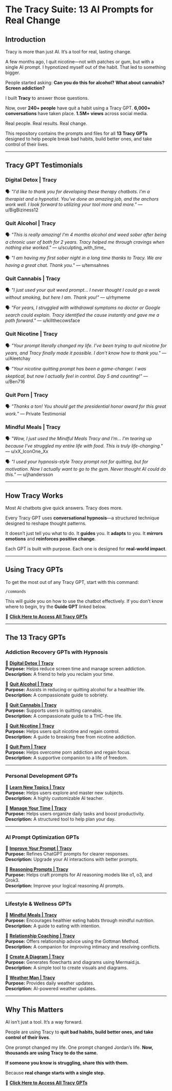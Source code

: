# The Tracy Suite: 13 AI Prompts for Real Change  

## **Introduction**  
Tracy is more than just AI. It’s a tool for real, lasting change.  

A few months ago, I quit nicotine—not with patches or gum, but with a single AI prompt. I hypnotized myself out of the habit. That led to something bigger.  

People started asking: **Can you do this for alcohol?** **What about cannabis?** **Screen addiction?**  

I built **Tracy** to answer those questions.  

Now, over **240+ people** have quit a habit using a Tracy GPT. **6,000+ conversations** have taken place. **1.5M+ views** across social media.  

Real people. Real results. Real change.  

This repository contains the prompts and files for all **13 Tracy GPTs** designed to help people break bad habits, build better ones, and take control of their lives.  

---
## **Tracy GPT Testimonials**  

### **Digital Detox | Tracy**  
🗣️ *"I'd like to thank you for developing these therapy chatbots. I'm a therapist and a hypnotist. You've done an amazing job, and the anchors work well. I look forward to utilizing your tool more and more."* — u/BigBiziness12  

### **Quit Alcohol | Tracy**  
🗣️ *"This is really amazing! I’m 4 months alcohol and weed sober after being a chronic user of both for 2 years. Tracy helped me through cravings when nothing else worked."* — u/sculpting_with_time_  

🗣️ *"I am having my first sober night in a long time thanks to Tracy. We are having a great chat. Thank you."* — u/temsahnes  

### **Quit Cannabis | Tracy**  
🗣️ *"I just used your quit weed prompt… I never thought I could go a week without smoking, but here I am. Thank you!"* — u/rhymeme  

🗣️ *"For years, I struggled with withdrawal symptoms no doctor or Google search could explain. Tracy identified the cause instantly and gave me a path forward."* — u/killthecowsface  

### **Quit Nicotine | Tracy**  
🗣️ *"Your prompt literally changed my life. I’ve been trying to quit nicotine for years, and Tracy finally made it possible. I don’t know how to thank you."* — u/Aleetchay  

🗣️ *"Your nicotine quitting prompt has been a game-changer. I was skeptical, but now I actually feel in control. Day 5 and counting!"* — u/Ben716  

### **Quit Porn | Tracy**  
🗣️ *"Thanks a ton! You should get the presidential honor award for this great work."* — Private Testimonial  

### **Mindful Meals | Tracy**  
🗣️ *"Wow, I just used the Mindful Meals Tracy and I’m… I’m tearing up because I’ve struggled my entire life with food. This is truly life-changing."* — u/xX_IconOne_Xx  

🗣️ *"I used your hypnosis-style Tracy prompt not for quitting, but for motivation. Now I actually want to go to the gym. Never thought AI could do this."* — u/jhandersson  

---

## **How Tracy Works**  
Most AI chatbots give quick answers. Tracy does more.  

Every Tracy GPT uses **conversational hypnosis**—a structured technique designed to reshape thought patterns.  

It doesn’t just tell you what to do. It **guides** you. It **adapts** to you. It **mirrors emotions** and **reinforces positive change**.  

Each GPT is built with purpose. Each one is designed for **real-world impact**.  

---

## **Using Tracy GPTs**  
To get the most out of any Tracy GPT, start with this command:  

```
/commands
```
  
This will guide you on how to use the chatbot effectively. If you don’t know where to begin, try the **Guide GPT** linked below.  

🔗 **[Click Here to Access All Tracy GPTs](#)**  

---

## **The 13 Tracy GPTs**  

### **Addiction Recovery GPTs with Hypnosis**  

🔗 **[Digital Detox | Tracy](#)**  
**Purpose:** Helps reduce screen time and manage screen addiction.  
**Description:** A friend to help you reclaim your time.  

🔗 **[Quit Alcohol | Tracy](#)**  
**Purpose:** Assists in reducing or quitting alcohol for a healthier life.  
**Description:** A compassionate guide to sobriety.  

🔗 **[Quit Cannabis | Tracy](#)**  
**Purpose:** Supports users in quitting cannabis.  
**Description:** A compassionate guide to a THC-free life.  

🔗 **[Quit Nicotine | Tracy](#)**  
**Purpose:** Helps users quit nicotine and regain control.  
**Description:** A guide to breaking free from nicotine addiction.  

🔗 **[Quit Porn | Tracy](#)**  
**Purpose:** Helps overcome porn addiction and regain focus.  
**Description:** A supportive companion to a life of freedom.  

---

### **Personal Development GPTs**  

🔗 **[Learn New Topics | Tracy](#)**  
**Purpose:** Helps users explore and master new subjects.  
**Description:** A highly customizable AI teacher.  

🔗 **[Manage Your Time | Tracy](#)**  
**Purpose:** Helps users organize daily tasks and boost productivity.  
**Description:** A structured tool to help plan your day.  

---

### **AI Prompt Optimization GPTs**  

🔗 **[Improve Your Prompt | Tracy](#)**  
**Purpose:** Refines ChatGPT prompts for clearer responses.  
**Description:** Upgrade your AI interactions with better prompts.  

🔗 **[Reasoning Prompts | Tracy](#)**  
**Purpose:** Helps craft prompts for AI reasoning models like o1, o3, and Grok3.  
**Description:** Improve your logical reasoning AI prompts.  

---

### **Lifestyle & Wellness GPTs**  

🔗 **[Mindful Meals | Tracy](#)**  
**Purpose:** Encourages healthier eating habits through mindful nutrition.  
**Description:** A guide to eating with intention.  

🔗 **[Relationship Coaching | Tracy](#)**  
**Purpose:** Offers relationship advice using the Gottman Method.  
**Description:** A companion for improving intimacy and resolving conflicts.  

🔗 **[Create A Diagram | Tracy](#)**  
**Purpose:** Generates flowcharts and diagrams using Mermaid.js.  
**Description:** A simple tool to create visuals and diagrams.  

🔗 **[Weather Man | Tracy](#)**  
**Purpose:** Provides daily weather updates.  
**Description:** AI-powered weather updates.  

---

## **Why This Matters**  
AI isn’t just a tool. It’s a way forward.  

People are using Tracy to **quit bad habits, build better ones, and take control of their lives**.  

One prompt changed my life. One prompt changed Jordan’s life. **Now, thousands are using Tracy to do the same.**  

**If someone you know is struggling, share this with them.**  

Because **real change starts with a single step.**  

🔗 **[Click Here to Access All Tracy GPTs](#)**  
